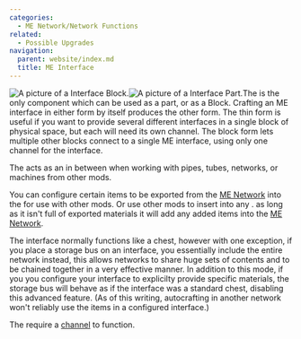 ```yaml
---
categories:
  - ME Network/Network Functions
related:
  - Possible Upgrades
navigation:
  parent: website/index.md
  title: ME Interface
---
```


![A picture of a Interface Block.](../../../assets/large/interface.png)![A picture
of a Interface Part.](../../../assets/large/interface_module.png)The <ItemLink
id="interface"/> is the only component which can
be used as a part, or as a Block. Crafting an ME interface in either form by
itself produces the other form. The thin form is useful if you want to provide
several different interfaces in a single block of physical space, but each
will need its own channel. The block form lets multiple other blocks connect
to a single ME interface, using only one channel for the interface.

<ItemGrid>
  <ItemIcon id="interface" />
  <ItemIcon id="cable_interface" />
</ItemGrid>

The <ItemLink id="interface"/> acts as an in
between when working with pipes, tubes, networks, or machines from other mods.

You can configure certain items to be exported from the [ME Network](../../me-network.md) into the <ItemLink
id="interface"/> for use with other mods. Or use
other mods to insert into any <ItemLink
id="interface"/>. as long as it isn't full of
exported materials it will add any added items into the [ME Network](../../me-network.md).

The interface normally functions like a chest, however with one exception, if
you place a storage bus on an interface, you essentially include the entire
network instead, this allows networks to share huge sets of contents and to be
chained together in a very effective manner. In addition to this mode, if you
you configure your interface to explicilty provide specific materials, the
storage bus will behave as if the interface was a standard chest, disabling
this advanced feature. (As of this writing, autocrafting in another network
won't reliably use the items in a configured interface.)

The <ItemLink id="interface"/> require a
[channel](../channels.md) to function.

<RecipeFor id="interface" />
